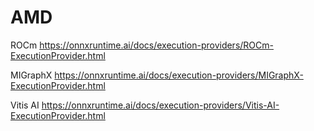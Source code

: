 # AMD

ROCm
<https://onnxruntime.ai/docs/execution-providers/ROCm-ExecutionProvider.html>

MIGraphX
<https://onnxruntime.ai/docs/execution-providers/MIGraphX-ExecutionProvider.html>

Vitis AI
<https://onnxruntime.ai/docs/execution-providers/Vitis-AI-ExecutionProvider.html>
